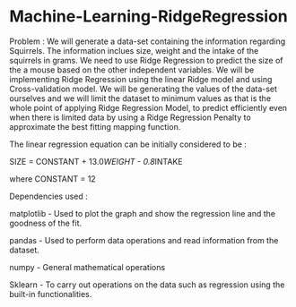 # Machine-Learning-RidgeRegression

Problem : We will generate a data-set containing the information regarding Squirrels. The information inclues size, weight and the intake of the squirrels
in grams. We need to use Ridge Regression to predict the size of the a mouse based on the other independent variables.
We will be implementing Ridge Regression using the linear Ridge model and using Cross-validation model.
We will be generating the values of the data-set ourselves and we will limit the dataset to minimum values as that is the whole
point of applying Ridge Regression Model, to predict efficiently even when there is limited data by using a Ridge Regression Penalty to
approximate the best fitting mapping function.

The linear regression equation can be initially considered to be :

SIZE = CONSTANT + 13.0*WEIGHT - 0.8*INTAKE

where CONSTANT = 12

Dependencies used :

matplotlib - Used to plot the graph and show the regression line and the goodness of the fit.

pandas - Used to perform data operations and read information from the dataset.

numpy - General mathematical operations

Sklearn - To carry out operations on the data such as regression using the built-in functionalities.
